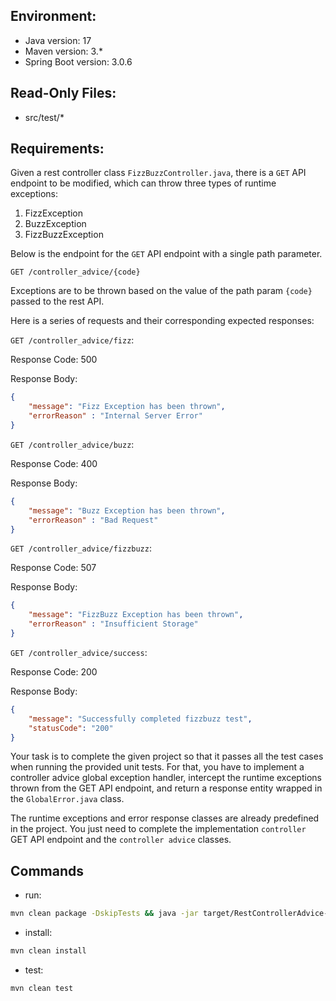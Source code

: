 ## Environment:
- Java version: 17
- Maven version: 3.*
- Spring Boot version: 3.0.6

## Read-Only Files:
- src/test/*

## Requirements:
Given a rest controller class `FizzBuzzController.java`, there is a `GET` API endpoint to be modified, which can throw three types of runtime exceptions:
1. FizzException
2. BuzzException
3. FizzBuzzException 

Below is the endpoint for the `GET` API endpoint with a single path parameter.

`GET /controller_advice/{code}`

Exceptions are to be thrown based on the value of the path param `{code}` passed to the rest API.

Here is a series of requests and their corresponding expected responses:

`GET /controller_advice/fizz`:

Response Code: 500

Response Body:
```json
{
    "message": "Fizz Exception has been thrown",
    "errorReason" : "Internal Server Error"
}
```

`GET /controller_advice/buzz`:

Response Code: 400

Response Body:
```json
{
    "message": "Buzz Exception has been thrown",
    "errorReason" : "Bad Request"
}
```

`GET /controller_advice/fizzbuzz`:

Response Code: 507

Response Body:
```json
{
    "message": "FizzBuzz Exception has been thrown",
    "errorReason" : "Insufficient Storage"
}
```

`GET /controller_advice/success`:

Response Code: 200

Response Body:
```json
{
    "message": "Successfully completed fizzbuzz test",
    "statusCode": "200"
}
```

Your task is to complete the given project so that it passes all the test cases when running the provided unit tests. 
For that, you have to implement a controller advice global exception handler, intercept the runtime exceptions thrown from the GET API endpoint, and return a response entity wrapped in the `GlobalError.java` class.

The runtime exceptions and error response classes are already predefined in the project. You just need to complete the implementation `controller` GET API endpoint and the `controller advice` classes.

## Commands
- run: 
```bash
mvn clean package -DskipTests && java -jar target/RestControllerAdvice-1.0.jar
```
- install: 
```bash
mvn clean install
```
- test: 
```bash
mvn clean test
```
